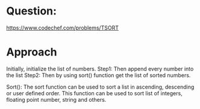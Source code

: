 # Question:
https://www.codechef.com/problems/TSORT

# Approach
Initially, initialize the list of numbers.
Step1: Then append every number into the list
Step2: Then by using sort() function get the list of sorted numbers.



 Sort(): The sort function can be used to sort a list in ascending, descending or user defined order.
         This function can be used to sort list of integers, floating point number, string and others.